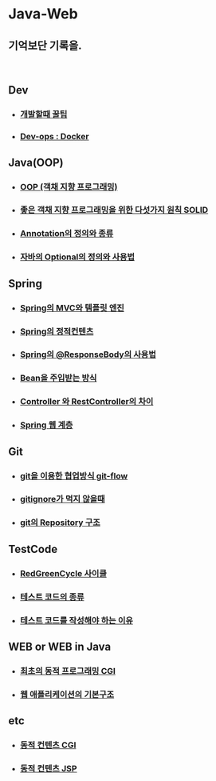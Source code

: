 # Java-Web

## 기억보단 기록을.

<br>

## Dev
* ### [개발할때 꿀팁](/Dev/DevTip.md)
* ### [Dev-ops : Docker](/Dev-ops/Docker.md)

## Java(OOP)
* ### [OOP (객채 지향 프로그래밍)](/OOP/oop.md)
* ### [좋은 객채 지향 프로그래밍을 위한 다섯가지 원칙 SOLID](/OOP/SOLID.md)
* ### [Annotation의 정의와 종류](/Java/Annotation/README.md)
* ### [자바의 Optional의 정의와 사용법](/Java/Optional.md)

## Spring
* ### [Spring의 MVC와 템플릿 엔진](/Spring/MVC.md)
* ### [Spring의 정적컨텐츠](/Spring/StaticContent.md)
* ### [Spring의 @ResponseBody의 사용법](/Spring/ResponseBody.md)
* ### [Bean을 주입받는 방식](/Spring/GetBean.md)
* ### [Controller 와 RestController의 차이](/Spring/RestConOrCon.md)
* ### [Spring 웹 계층](/Spring/StaticContent.md)

## Git
* ### [git을 이용한 협업방식 git-flow](/Git/git-flow.md)
* ### [gitignore가 먹지 않을때](/Git/gitignore.md)
* ### [git의 Repository 구조](/Git/GitRepositoryConfig.md)

## TestCode
* ### [RedGreenCycle 사이클](Spring/TestCode/RedGreenCycle.md)
* ### [테스트 코드의 종류](/Spring/TestCode/TDD-UnitTest.md)
* ### [테스트 코드를 작성해야 하는 이유](/Spring/TestCode/WhyTestCode.md)

## WEB or WEB in Java
* ### [최초의 동적 프로그래밍 CGI](/WEB/DynamicContent/CGI.md)
* ### [웹 애플리케이션의 기본구조 ](/WEB/WebApplication.md)

## etc
* ### [동적 컨텐츠 CGI](/WEB/DynamicContent/CGI.md)
* ### [동적 컨텐츠 JSP](/WEB/DynamicContent/JSP.md)
